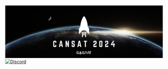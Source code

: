 ![Banner](https://github.com/Gagan-Space/.github/blob/main/banner.PNG?raw=true)
[![Discord](https://img.shields.io/discord/1013056365884878858?color=%235865F2&logo=discord&logoColor=%23FFFFFF&style=plastic)](https://discord.gg/3bwt5N8TsC)
